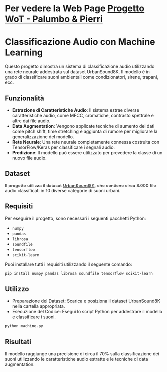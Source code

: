 # Per vedere la Web Page [Progetto WoT - Palumbo & Pierri](https://unisalento-idalab-iotcourse-2023-2024.github.io/wot-project-presentation-PalumboPierri/ )
# Classificazione Audio con Machine Learning

Questo progetto dimostra un sistema di classificazione audio utilizzando una rete neurale addestrata sul dataset UrbanSound8K. Il modello è in grado di classificare suoni ambientali come condizionatori, sirene, trapani, ecc.

## Funzionalità

- **Estrazione di Caratteristiche Audio**: Il sistema estrae diverse caratteristiche audio, come MFCC, cromatiche, contrasto spettrale e altre dai file audio.
- **Data Augmentation**: Vengono applicate tecniche di aumento dei dati come pitch shift, time stretching e aggiunta di rumore per migliorare la generalizzazione del modello.
- **Rete Neurale**: Una rete neurale completamente connessa costruita con TensorFlow/Keras per classificare i segnali audio.
- **Predizione**: Il modello può essere utilizzato per prevedere la classe di un nuovo file audio.

## Dataset

Il progetto utilizza il dataset [UrbanSound8K](https://urbansounddataset.weebly.com/urbansound8k.html), che contiene circa 8.000 file audio classificati in 10 diverse categorie di suoni urbani.

## Requisiti

Per eseguire il progetto, sono necessari i seguenti pacchetti Python:

- `numpy`
- `pandas`
- `librosa`
- `soundfile`
- `tensorflow`
- `scikit-learn`

Puoi installare tutti i requisiti utilizzando il seguente comando:

```bash
pip install numpy pandas librosa soundfile tensorflow scikit-learn
```
## Utilizzo
- Preparazione del Dataset: Scarica e posiziona il dataset UrbanSound8K nella cartella appropriata.
- Esecuzione del Codice: Esegui lo script Python per addestrare il modello e classificare i suoni.
```bash
python machine.py
```
## Risultati
Il modello raggiunge una precisione di circa il 70% sulla classificazione dei suoni utilizzando le caratteristiche audio estratte e le tecniche di data augmentation.


